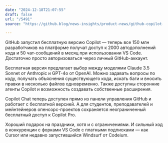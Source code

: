 ```yaml
---
date: "2024-12-18T21:07:55"
draft: false
url: "/5491"
source: "https://github.blog/news-insights/product-news/github-copilot-in-vscode-free/"

---
```


GitHub запустил бесплатную версию Copilot — теперь все 150 млн разработчиков на платформе получат доступ к 2000 автодополнений кода и 50 чат-сообщений в месяц при использовании VS Code. Достаточно просто авторизоваться через личный GitHub-аккаунт.

Бесплатная версия предлагает выбор между моделями Claude 3.5 Sonnet от Anthropic и GPT-4o от OpenAI. Можно задавать вопросы по коду, получать объяснения существующего кода, искать баги и вносить правки в несколько файлов одновременно. Также доступны сторонние агенты Copilot и возможность создавать собственные расширения.

Copilot Chat теперь доступен прямо из панели управления GitHub и работает с бесплатной версией. А для студентов, преподавателей и мейнтейнеров опенсорс-проектов сохраняется неограниченный бесплатный доступ к Copilot Pro.

Хороший подарок на праздники, хотя и с ограничениями. И сильный ход в конкуренции с форками VS Code с платными подписками — как Cursor или недавно запустившийся Windsurf от Codeium.
